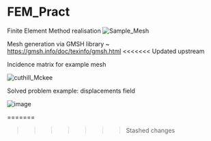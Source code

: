 # FEM_Pract
Finite Element Method realisation
![Sample_Mesh](https://github.com/MihailTsybakov/FEM_Pract/assets/62279777/fe394cd4-4eba-4bba-b506-5d2d22942e51)

Mesh generation via GMSH library
~ https://gmsh.info/doc/texinfo/gmsh.html
<<<<<<< Updated upstream

Incidence matrix for example mesh

![cuthill_Mckee](https://github.com/MihailTsybakov/FEM_Pract/assets/62279777/f25da892-93c7-4545-9021-dd30c74bf415)

Solved problem example: displacements field

![image](https://github.com/MihailTsybakov/FEM_Pract/assets/62279777/7f84335a-5580-4d7c-9c10-3776ba8dd0e9)




=======
>>>>>>> Stashed changes
